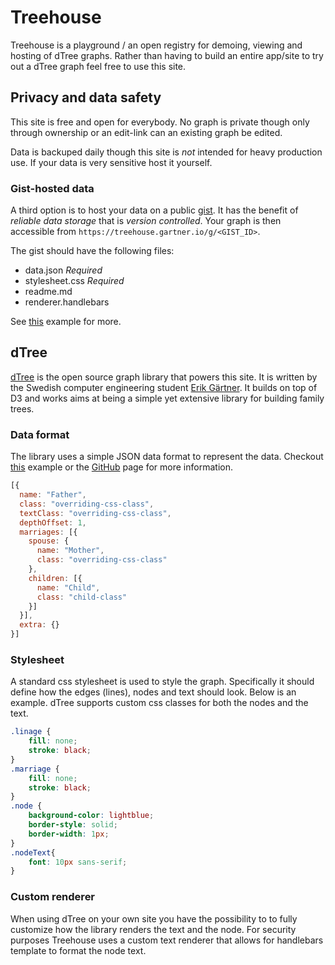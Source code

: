 # Treehouse
Treehouse is a playground / an open registry for demoing, viewing and hosting of dTree graphs. Rather than having to build an entire app/site to try out a dTree graph feel free to use this site.

## Privacy and data safety
This site is free and open for everybody. No graph is private though only through ownership or an edit-link can an existing graph be edited.

Data is backuped daily though this site is _not_ intended for heavy production use. If your data is very sensitive host it yourself.

### Gist-hosted data
A third option is to host your data on a public [gist](https://gist.github.com). It has the benefit of _reliable data storage_ that is _version controlled_. Your graph is then accessible from ```https://treehouse.gartner.io/g/<GIST_ID>```.

The gist should have the following files:
- data.json *Required*
- stylesheet.css *Required*
- readme.md
- renderer.handlebars

See [this](https://treehouse.gartner.io/g/58e58be650453b6d49d7) example for more.

## dTree
[dTree](https://github.com/ErikGartner/dTree) is the open source graph library that powers this site. It is written by the Swedish computer engineering student [Erik Gärtner](https://gartner.io). It builds on top of D3 and works aims at being a simple yet extensive library for building family trees.

### Data format
The library uses a simple JSON data format to represent the data. Checkout [this](https://treehouse.gartner.io/t/dtree-demo) example or the [GitHub](https://github.com/ErikGartner/dTree) page for more information.

```javascript
[{
  name: "Father",
  class: "overriding-css-class",
  textClass: "overriding-css-class",
  depthOffset: 1,
  marriages: [{
    spouse: {
      name: "Mother",
      class: "overriding-css-class"
    },
    children: [{
      name: "Child",
      class: "child-class"
    }]
  }],
  extra: {}
}]
```

### Stylesheet
A standard css stylesheet is used to style the graph. Specifically it should define how the edges (lines), nodes and text should look. Below is an example. dTree supports custom css classes for both the nodes and the text.

```css
.linage {
    fill: none;
    stroke: black;
}
.marriage {
    fill: none;
    stroke: black;
}
.node {
    background-color: lightblue;
    border-style: solid;
    border-width: 1px;
}
.nodeText{
    font: 10px sans-serif;
}
```

### Custom renderer
When using dTree on your own site you have the possibility to to fully customize how the library renders the text and the node. For security purposes Treehouse uses a custom text renderer that allows for handlebars template to format the node text.
